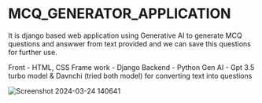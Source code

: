 # MCQ_GENERATOR_APPLICATION

It is django based web application using Generative AI to generate MCQ questions and answwer from text provided and we can save this questions for further use.

Front - HTML, CSS
Frame work - Django
Backend - Python
Gen AI - Gpt 3.5 turbo model & Davnchi (tried both model) for converting text into questions

![Screenshot 2024-03-24 140641](https://github.com/Nishithkumar77/MCQ_GENERATOR_APPLICATION/assets/53296714/e9aff157-91ff-4ba9-8338-0d35da56ca38)

